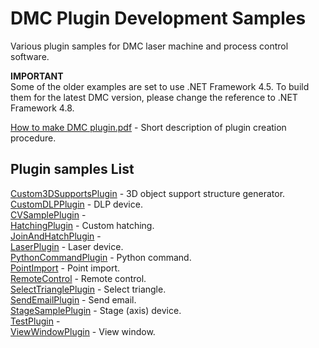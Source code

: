 # DMC Plugin Development Samples
Various plugin samples for DMC laser machine and process control software.

**IMPORTANT**  
Some of the older examples are set to use .NET Framework 4.5. To build them for the latest DMC version, please change the reference to .NET Framework 4.8.

[How to make DMC plugin.pdf](/How%20to%20make%20DMC%20plugin.pdf) - Short description of plugin creation procedure.

## Plugin samples List

[Custom3DSupportsPlugin](/Custom3DSupportsPlugin/) - 3D object support structure generator.  
[CustomDLPPlugin](/CustomDLPPlugin/) - DLP device.  
[CVSamplePlugin](/CVSamplePlugin/) -  
[HatchingPlugin](/HatchingPlugin/) - Custom hatching.  
[JoinAndHatchPlugin](/JoinAndHatchPlugin/) -  
[LaserPlugin](/LaserPlugin/) - Laser device.  
[PythonCommandPlugin](/PythonCommandPlugin/) - Python command.  
[PointImport](/PointImport/) - Point import.  
[RemoteControl](/RemoteControl/) - Remote control.  
[SelectTrianglePlugin](/SelectTrianglePlugin/) - Select triangle.  
[SendEmailPlugin](/SendEmailPlugin/) - Send email.  
[StageSamplePlugin](/StageSamplePlugin/) - Stage (axis) device.  
[TestPlugin](/TestPlugin/) -  
[ViewWindowPlugin](/ViewWindowPlugin/) - View window.  
